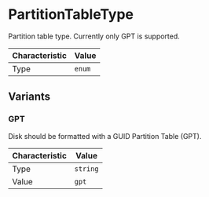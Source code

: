 <!-- THIS FILE IS AUTOMATICALLY GENERATED BY DOCBUILDER, DO NOT EDIT MANUALLY! -->

# PartitionTableType

Partition table type. Currently only GPT is supported.

| Characteristic | Value  |
| -------------- | ------ |
| Type           | `enum` |

## Variants

### GPT

Disk should be formatted with a GUID Partition Table (GPT).

| Characteristic | Value    |
| -------------- | -------- |
| Type           | `string` |
| Value          | `gpt`    |

